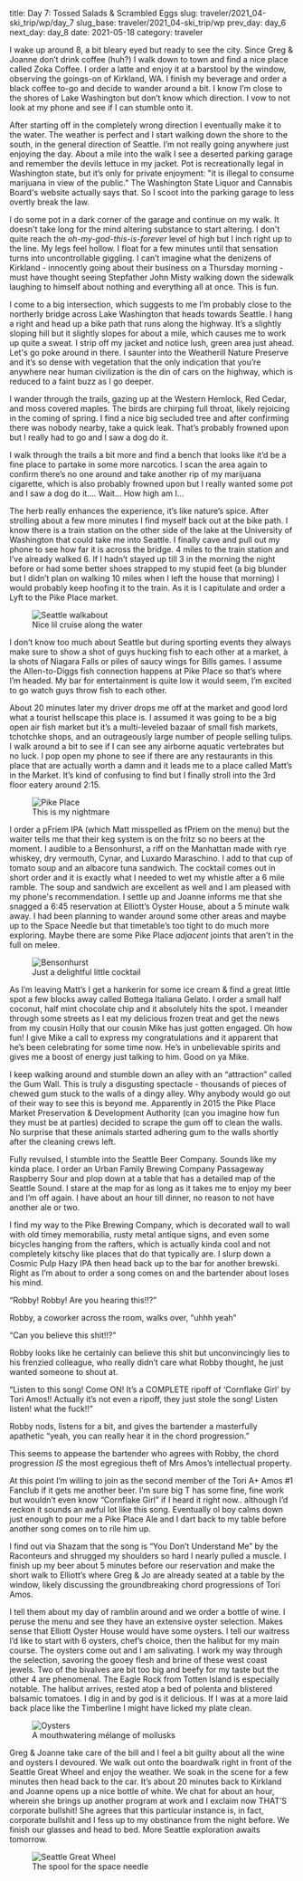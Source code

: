 title: Day 7: Tossed Salads & Scrambled Eggs
slug: traveler/2021_04-ski_trip/wp/day_7
slug_base: traveler/2021_04-ski_trip/wp
prev_day: day_6
next_day: day_8
date: 2021-05-18
category: traveler

I wake up around 8, a bit bleary eyed but ready to see the city. Since Greg & Joanne don’t drink coffee (huh?) I walk down to town and find a nice place called Zoka Coffee. I order a latte and enjoy it at a barstool by the window, observing the goings-on of Kirkland, WA. I finish my beverage and order a black coffee to-go and decide to wander around a bit. I know I’m close to the shores of Lake Washington but don’t know which direction. I vow to not look at my phone and see if I can stumble onto it.

After starting off in the completely wrong direction I eventually make it to the water. The weather is perfect and I start walking down the shore to the south, in the general direction of Seattle. I’m not really going anywhere just enjoying the day. About a mile into the walk I see a deserted parking garage and remember the devils lettuce in my jacket. Pot is recreationally legal in Washington state, but it’s only for private enjoyment: "it is illegal to consume marijuana in view of the public." The Washington State Liquor and Cannabis Board's website actually says that. So I scoot into the parking garage to less overtly break the law.

I do some pot in a dark corner of the garage and continue on my walk. It doesn't take long for the mind altering substance to start altering. I don't quite reach the *oh-my-god-this-is-forever* level of high but I inch right up to the line. My legs feel hollow. I float for a few minutes until that sensation turns into uncontrollable giggling. I can’t imagine what the denizens of Kirkland - innocently going about their business on a Thursday morning - must have thought seeing Stepfather John Misty walking down the sidewalk laughing to himself about nothing and everything all at once. This is fun.

I come to a big intersection, which suggests to me I’m probably close to the northerly bridge across Lake Washington that heads towards Seattle. I hang a right and head up a bike path that runs along the highway. It’s a slightly sloping hill but it slightly slopes for about a mile, which causes me to work up quite a sweat. I strip off my jacket and notice lush, green area just ahead. Let's go poke around in there. I saunter into the Weatherill Nature Preserve and it’s so dense with vegetation that the only indication that you’re anywhere near human civilization is the din of cars on the highway, which is reduced to a faint buzz as I go deeper.

I wander through the trails, gazing up at the Western Hemlock, Red Cedar, and moss covered maples. The birds are chirping full throat, likely rejoicing in the coming of spring. I find a nice big secluded tree and after confirming there was nobody nearby, take a quick leak. That’s probably frowned upon but I really had to go and I saw a dog do it.

I walk through the trails a bit more and find a bench that looks like it’d be a fine place to partake in some more narcotics. I scan the area again to confirm there’s no one around and take another rip of my marijuana cigarette, which is also probably frowned upon but I really wanted some pot and I saw a dog do it…. Wait… How high am I…

The herb really enhances the experience, it’s like nature’s spice. After strolling about a few more minutes I find myself back out at the bike path. I know there is a train station on the other side of the lake at the University of Washington that could take me into Seattle. I finally cave and pull out my phone to see how far it is across the bridge. 4 miles to the train station and I’ve already walked 6. If I hadn’t stayed up till 3 in the morning the night before or had some better shoes strapped to my stupid feet (a big blunder but I didn’t plan on walking 10 miles when I left the house that morning) I would probably keep hoofing it to the train. As it is I capitulate and order a Lyft to the Pike Place market.

<figure class="figure image-vert">
  <div class="row">
    <img class="figure-img img-fluid" src="/theme/images/seattle_walk.jpg" alt="Seattle walkabout">
  </div>
  <figcaption class="figure-caption">Nice lil cruise along the water</figcaption>
</figure>

I don’t know too much about Seattle but during sporting events they always make sure to show a shot of guys hucking fish to each other at a market, à la shots of Niagara Falls or piles of saucy wings for Bills games. I assume the Allen-to-Diggs fish connection happens at Pike Place so that’s where I’m headed. My bar for entertainment is quite low it would seem, I’m excited to go watch guys throw fish to each other.

About 20 minutes later my driver drops me off at the market and good lord what a tourist hellscape this place is. I assumed it was going to be a big open air fish market but it’s a multi-leveled bazaar of small fish markets, tchotchke shops, and an outrageously large number of people selling tulips. I walk around a bit to see if I can see any airborne aquatic vertebrates but no luck. I pop open my phone to see if there are any restaurants in this place that are actually worth a damn and it leads me to a place called Matt’s in the Market. It’s kind of confusing to find but I finally stroll into the 3rd floor eatery around 2:15.

<figure class="figure">
  <div class="row">
    <img class="figure-img img-fluid" src="/theme/images/pike_place.jpg" alt="Pike Place">
  </div>
  <figcaption class="figure-caption">This is my nightmare</figcaption>
</figure>

I order a pFriem IPA (which Matt misspelled as fPriem on the menu) but the waiter tells me that their keg system is on the fritz so no beers at the moment. I audible to a Bensonhurst, a riff on the Manhattan made with rye whiskey, dry vermouth, Cynar, and Luxardo Maraschino. I add to that cup of tomato soup and an albacore tuna sandwich. The cocktail comes out in short order and it is exactly what I needed to wet my whistle after a 6 mile ramble. The soup and sandwich are excellent as well and I am pleased with my phone's recommendation. I settle up and Joanne informs me that she snagged a 6:45 reservation at Elliott’s Oyster House, about a 5 minute walk away. I had been planning to wander around some other areas and maybe up to the Space Needle but that timetable’s too tight to do much more exploring. Maybe there are some Pike Place *adjacent* joints that aren’t in the full on melee.

<figure class="figure image-vert">
  <div class="row">
    <img class="figure-img img-fluid" src="/theme/images/bensonhurst.jpg" alt="Bensonhurst">
  </div>
  <figcaption class="figure-caption">Just a delightful little cocktail</figcaption>
</figure>

As I’m leaving Matt’s I get a hankerin for some ice cream & find a great little spot a few blocks away called Bottega Italiana Gelato. I order a small half coconut, half mint chocolate chip and it absolutely hits the spot. I meander through some streets as I eat my delicious frozen treat and get the news from my cousin Holly that our cousin Mike has just gotten engaged. Oh how fun! I give Mike a call to express my congratulations and it apparent that he’s been celebrating for some time now. He’s in unbelievable spirits and gives me a boost of energy just talking to him. Good on ya Mike.

I keep walking around and stumble down an alley with an “attraction” called the Gum Wall. This is truly a disgusting spectacle - thousands of pieces of chewed gum stuck to the walls of a dingy alley. Why anybody would go out of their way to see this is beyond me. Apparently in 2015 the Pike Place Market Preservation & Development Authority (can you imagine how fun they must be at parties) decided to scrape the gum off to clean the walls. No surprise that these animals started adhering gum to the walls shortly after the cleaning crews left.

Fully revulsed, I stumble into the Seattle Beer Company. Sounds like my kinda place. I order an Urban Family Brewing Company Passageway Raspberry Sour and plop down at a table that has a detailed map of the Seattle Sound. I stare at the map for as long as it takes me to enjoy my beer and I’m off again. I have about an hour till dinner, no reason to not have another ale or two.

I find my way to the Pike Brewing Company, which is decorated wall to wall with old timey memorabilia, rusty metal antique signs, and even some bicycles hanging from the rafters, which is actually kinda cool and not completely kitschy like places that do that typically are. I slurp down a Cosmic Pulp Hazy IPA then head back up to the bar for another brewski. Right as I’m about to order a song comes on and the bartender about loses his mind.

“Robby! Robby! Are you hearing this!!?”

Robby, a coworker across the room, walks over, “uhhh yeah”

“Can you believe this shit!!?”

Robby looks like he certainly can believe this shit but unconvincingly lies to his frenzied colleague, who really didn’t care what Robby thought, he just wanted someone to shout at.

“Listen to this song! Come ON! It’s a COMPLETE ripoff of ‘Cornflake Girl’ by Tori Amos!! Actually it’s not even a ripoff, they just stole the song! Listen listen! what the fuck!!”

Robby nods, listens for a bit, and gives the bartender a masterfully apathetic “yeah, you can really hear it in the chord progression.”

This seems to appease the bartender who agrees with Robby, the chord progression *IS* the most egregious theft of Mrs Amos’s intellectual property.

At this point I’m willing to join as the second member of the Tori A+ Amos #1 Fanclub if it gets me another beer. I’m sure big T has some fine, fine work but wouldn’t even know “Cornflake Girl” if I heard it right now.. although I’d reckon it sounds an awful lot like this song. Eventually ol boy calms down just enough to pour me a Pike Place Ale and I dart back to my table before another song comes on to rile him up.

I find out via Shazam that the song is “You Don’t Understand Me” by the Raconteurs and shrugged my shoulders so hard I nearly pulled a muscle. I finish up my beer about 5 minutes before our reservation and make the short walk to Elliott’s where Greg & Jo are already seated at a table by the window, likely discussing the groundbreaking chord progressions of Tori Amos.

I tell them about my day of ramblin around and we order a bottle of wine. I peruse the menu and see they have an extensive oyster selection. Makes sense that Elliott Oyster House would have some oysters. I tell our waitress I’d like to start with 6 oysters, chef’s choice, then the halibut for my main course. The oysters come out and I am salivating. I work my way through the selection, savoring the gooey flesh and brine of these west coast jewels. Two of the bivalves are bit too big and beefy for my taste but the other 4 are phenomenal. The Eagle Rock from Totten Island is especially notable. The halibut arrives, rested atop a bed of polenta and blistered balsamic tomatoes. I dig in and by god is it delicious. If I was at a more laid back place like the Timberline I might have licked my plate clean.

<figure class="figure image-vert">
  <div class="row">
    <img class="figure-img img-fluid" src="/theme/images/oysters.jpg" alt="Oysters">
  </div>
  <figcaption class="figure-caption">A mouthwatering mélange of mollusks</figcaption>
</figure>

Greg & Joanne take care of the bill and I feel a bit guilty about all the wine and oysters I devoured. We walk out onto the boardwalk right in front of the Seattle Great Wheel and enjoy the weather. We soak in the scene for a few minutes then head back to the car. It’s about 20 minutes back to Kirkland and Joanne opens up a nice bottle of white. We chat for about an hour, wherein she brings up another program at work and I exclaim now THAT’S corporate bullshit! She agrees that this particular instance is, in fact, corporate bullshit and I fess up to my obstinance from the night before. We finish our glasses and head to bed. More Seattle exploration awaits tomorrow.

<figure class="figure image-vert">
  <div class="row">
    <img class="figure-img img-fluid" src="/theme/images/great_wheel.jpg" alt="Seattle Great Wheel">
  </div>
  <figcaption class="figure-caption">The spool for the space needle</figcaption>
</figure